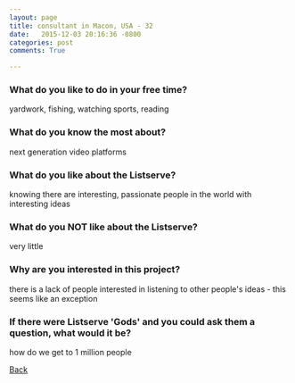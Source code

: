 ```yaml
---
layout: page
title: consultant in Macon, USA - 32
date:   2015-12-03 20:16:36 -0800
categories: post
comments: True

---
```


### What do you like to do in your free time?
<p>yardwork, fishing, watching sports, reading</p>

### What do you know the most about?
<p>next generation video platforms</p>

### What do you like about the Listserve?
<p>knowing there are interesting, passionate people in the world with interesting ideas </p>

### What do you NOT like about the Listserve?
<p>very little</p>

### Why are you interested in this project?
<p>there is a lack of people interested in listening to other people's ideas - this seems like an exception</p>

### If there were Listserve 'Gods' and you could ask them a question, what would it be?
<p>how do we get to 1 million people</p>

[Back][1]

[1]: /home/responders/all